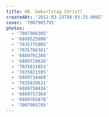 ```yaml
---
title: 80. Geburtstag Christl
createdAt: '2012-03-23T08:03:25.000Z'
cover: '7007905795'
photos:
  - '7007908385'
  - '6889525990'
  - '7035775985'
  - '7035786381'
  - '6889701386'
  - '6889710626'
  - '7035815853'
  - '7035821595'
  - '6889734468'
  - '7035839631'
  - '6889750416'
  - '6889757364'
  - '6889765878'
  - '7007905795'
---
```


